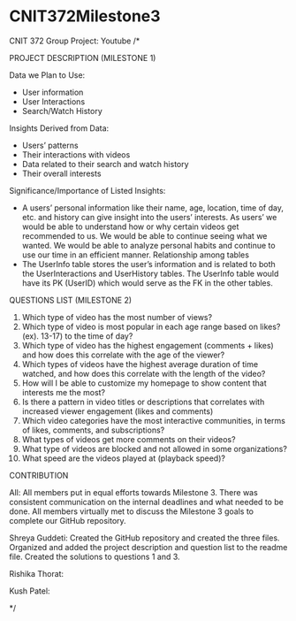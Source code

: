 # CNIT372Milestone3
CNIT 372 Group Project: Youtube
/*

PROJECT DESCRIPTION (MILESTONE 1)

Data we Plan to Use:
- User information
- User Interactions
- Search/Watch History

Insights Derived from Data:
- Users’ patterns
- Their interactions with videos
- Data related to their search and watch history
- Their overall interests

Significance/Importance of Listed Insights:
- A users’ personal information like their name, age, location, time of day, etc. and history can give insight into the users’ interests. As users’ we would be able to understand how or why certain videos get recommended to us. We would be able to continue seeing what we wanted. We would be able to analyze personal habits and continue to use our time in an efficient manner. 
Relationship among tables
- The UserInfo table stores the user’s information and is related to both the UserInteractions and UserHistory tables. The UserInfo table would have its PK (UserID)  which would serve as the FK in the other tables.

QUESTIONS LIST (MILESTONE 2)
1. Which type of video has the most number of views?
2. Which type of video is most popular in each age range based on likes? (ex). 13-17)
to the time of day?
3. Which type of video has the highest engagement (comments + likes) and how does this correlate with the age of the viewer?
4. Which types of videos have the highest average duration of time watched, and how does this correlate with the length of the video?
5. How will I be able to customize my homepage to show content that interests me the most?
6. Is there a pattern in video titles or descriptions that correlates with increased viewer engagement (likes and comments)
7. Which video categories have the most interactive communities, in terms of likes, comments, and subscriptions?
8. What types of videos get more comments on their videos?
9. What type of videos are blocked and not allowed in some organizations?
10. What speed are the videos played at (playback speed)?

CONTRIBUTION

All: All members put in equal efforts towards Milestone 3. There was consistent communication on the internal deadlines and what needed to be done. All members virtually met to discuss the Milestone 3 goals to complete our GitHub repository.

Shreya Guddeti: Created the GitHub repository and created the three files. Organized and added the project description and question list to the readme file. Created the solutions to questions 1 and 3.

Rishika Thorat:

Kush Patel: 

*/
